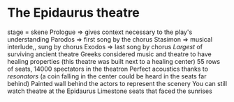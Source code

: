 # The Epidaurus theatre

stage = skene
Prologue => gives context necessary to the play's understanding
Parodos => first song by the chorus
Stasimon => musical interlude,, sung by chorus
Exodos => last song by chorus
*Largest* of surviving ancient theatre
Greeks considered music and theatre to have healing properties (this theatre was built next to a healing center)
55 rows of seats, 14000 spectators in the theatron
Perfect acoustics thanks to *resonators* (a coin falling in the center could be heard in the seats far behind)
Painted wall behind the actors to represent the scenery
You can still watch theatre at the Epidaurus
Limestone seats that faced the sunrises
<!--stackedit_data:
eyJoaXN0b3J5IjpbLTE3ODYxMDczNTBdfQ==
-->
